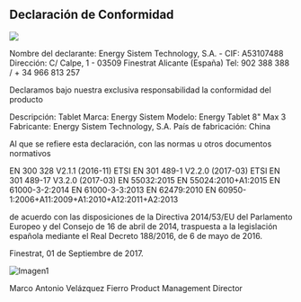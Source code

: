 ## Declaración de Conformidad

![](http://static.energysistem.com/images/manuals/39052/54887c2a4f567.jpg)

Nombre del declarante: Energy Sistem Technology, S.A. - CIF: A53107488
Dirección: C/ Calpe, 1 - 03509 Finestrat Alicante (España)
Tel: 902 388 388  / + 34 966 813 257

Declaramos bajo nuestra exclusiva responsabilidad la conformidad del producto

Descripción: Tablet
Marca: Energy Sistem
Modelo: Energy Tablet 8" Max 3
Fabricante: Energy Sistem Technology, S.A.
País de fabricación: China

Al que se refiere esta declaración, con las normas u otros documentos normativos

EN 300 328 V2.1.1 (2016-11)
ETSI EN 301 489-1 V2.2.0 (2017-03)
ETSI EN 301 489-17 V3.2.0 (2017-03)
EN 55032:2015 EN 55024:2010+A1:2015
EN 61000-3-2:2014 EN 61000-3-3:2013
EN 62479:2010
EN 60950-1:2006+A11:2009+A1:2010+A12:2011+A2:2013 

de acuerdo con las disposiciones de la Directiva 2014/53/EU del Parlamento Europeo y del Consejo de 16 de abril de 2014, traspuesta a la legislación española mediante el Real Decreto 188/2016, de 6 de mayo de 2016.

Finestrat, 01 de Septiembre de 2017.

![Imagen1](http://static.energysistem.com/images/manuals/42547/586ce335eb9df.jpg)

Marco Antonio Velázquez Fierro
Product Management Director
